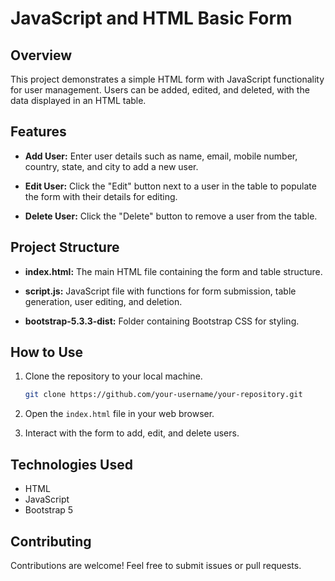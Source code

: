 
# JavaScript and HTML Basic Form

## Overview

This project demonstrates a simple HTML form with JavaScript functionality for user management. Users can be added, edited, and deleted, with the data displayed in an HTML table.

## Features

- **Add User:** Enter user details such as name, email, mobile number, country, state, and city to add a new user.
  
- **Edit User:** Click the "Edit" button next to a user in the table to populate the form with their details for editing.

- **Delete User:** Click the "Delete" button to remove a user from the table.

## Project Structure

- **index.html:** The main HTML file containing the form and table structure.

- **script.js:** JavaScript file with functions for form submission, table generation, user editing, and deletion.

- **bootstrap-5.3.3-dist:** Folder containing Bootstrap CSS for styling.

## How to Use

1. Clone the repository to your local machine.

    ```bash
    git clone https://github.com/your-username/your-repository.git
    ```

2. Open the `index.html` file in your web browser.

3. Interact with the form to add, edit, and delete users.

## Technologies Used

- HTML
- JavaScript
- Bootstrap 5

## Contributing

Contributions are welcome! Feel free to submit issues or pull requests.
